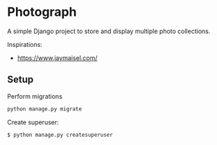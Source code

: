 # Photograph

A simple Django project to store and display multiple photo collections.

Inspirations:

* https://www.jaymaisel.com/

## Setup

Perform migrations

```sh
python manage.py migrate
```

Create superuser:

```sh
$ python manage.py createsuperuser
```
